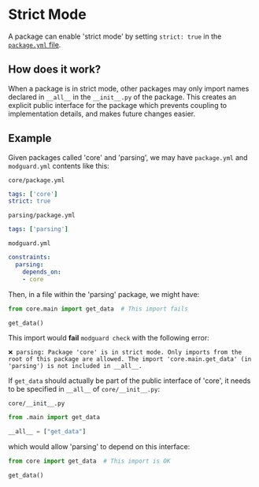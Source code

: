 # Strict Mode

A package can enable 'strict mode' by setting `strict: true` in the [`package.yml` file](configuration.md#packageyml).

## How does it work?
When a package is in strict mode, other packages may only import names declared in `__all__` in the `__init__.py` of the package.
This creates an explicit public interface for the package which prevents coupling to implementation details, and makes future changes easier.

## Example

Given packages called 'core' and 'parsing', we may have `package.yml` and `modguard.yml` contents like this:

`core/package.yml`
```yaml
tags: ['core']
strict: true
```

`parsing/package.yml`
```yaml
tags: ['parsing']
```

`modguard.yml`
```yaml
constraints:
  parsing:
    depends_on:
    - core
```

Then, in a file within the 'parsing' package, we might have:
```python
from core.main import get_data  # This import fails

get_data()
```

This import would **fail** `modguard check` with the following error:
```shell
❌ parsing: Package 'core' is in strict mode. Only imports from the root of this package are allowed. The import 'core.main.get_data' (in 'parsing') is not included in __all__.
```

If `get_data` should actually be part of the public interface of 'core', it needs to be specified in `__all__` of `core/__init__.py`:

`core/__init__.py`
```python
from .main import get_data

__all__ = ["get_data"]
```

which would allow 'parsing' to depend on this interface:

```python
from core import get_data  # This import is OK

get_data()
```